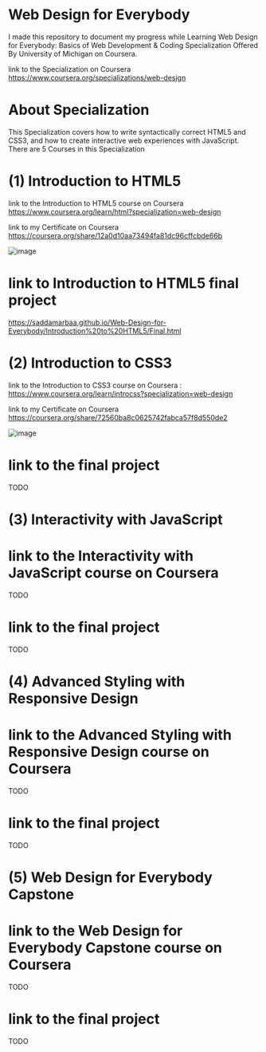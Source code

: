 # Web Design for Everybody
 
 I made this repository to document my progress 
 while Learning Web Design for Everybody: Basics of 
 Web Development & Coding Specialization Offered By 
 University of Michigan on Coursera.

link to the Specialization on Coursera
https://www.coursera.org/specializations/web-design



# About Specialization

This Specialization covers how to write syntactically correct HTML5 
and CSS3, and how to create interactive web experiences with JavaScript.
There are 5 Courses in this Specialization

# (1) Introduction to HTML5

link to the Introduction to HTML5 course on Coursera
https://www.coursera.org/learn/html?specialization=web-design


link to my Certificate on Coursera
https://coursera.org/share/12a0d10aa73494fa81dc96cffcbde66b



![image](https://user-images.githubusercontent.com/51326421/100358334-a29dae80-3028-11eb-965b-b4fe5a2abf71.png)




# link to Introduction to HTML5 final project

https://saddamarbaa.github.io/Web-Design-for-Everybody/Introduction%20to%20HTML5/Final.html



# (2) Introduction to CSS3

link to the Introduction to CSS3 course on Coursera :
https://www.coursera.org/learn/introcss?specialization=web-design



link to my Certificate on Coursera
https://coursera.org/share/72560ba8c0625742fabca57f8d550de2


![image](https://user-images.githubusercontent.com/51326421/100359680-75ea9680-302a-11eb-967e-eb1951d63dbf.png)


# link to the final project

TODO




# (3) Interactivity with JavaScript

# link to the Interactivity with JavaScript course on Coursera

TODO

# link to the final project

TODO


# (4) Advanced Styling with Responsive Design

# link to the Advanced Styling with Responsive Design course on Coursera

TODO

# link to the final project

TODO




# (5)  Web Design for Everybody Capstone

# link to the Web Design for Everybody Capstone course on Coursera

TODO

# link to the final project

TODO




